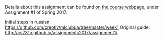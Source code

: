 Details about this assignment can be found [on the course webpage](http://cs231n.github.io/), under Assignment #1 of Spring 2017.


Initial steps in russian: https://github.com/creotiv/mlclubua/tree/master/week1
Original guide: http://cs231n.github.io/assignments2017/assignment1/
